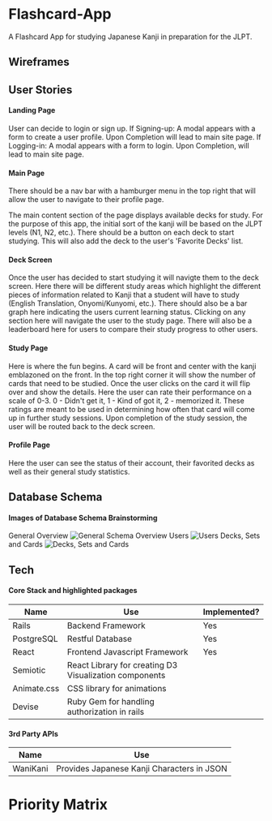 # Flashcard-App

A Flashcard App for studying Japanese Kanji in preparation for the JLPT.

## Wireframes

## User Stories
#### Landing Page
User can decide to login or sign up.
If Signing-up: A modal appears with a form to create a user profile. Upon Completion will lead to main site page.
If Logging-in: A modal appears with a form to login. Upon Completion, will lead to main site page.
#### Main Page
There should be a nav bar with a hamburger menu in the top right that will allow the user to navigate to their profile page.

The main content section of the page displays available decks for study. For the purpose of this app, the initial sort of the kanji will be based on the JLPT levels (N1, N2, etc.). There should be a button on each deck to start studying. This will also add the deck to the user's 'Favorite Decks' list. 

#### Deck Screen
Once the user has decided to start studying it will navigte them to the deck screen. Here there will be different study areas which highlight the different pieces of information related to Kanji that a student will have to study (English Translation, Onyomi/Kunyomi, etc.). There should also be a bar graph here indicating the users current learning status. Clicking on any section here will navigate the user to the study page. There will also be a leaderboard here for users to compare their study progress to other users. 

#### Study Page
Here is where the fun begins. A card will be front and center with the kanji emblazoned on the front. In the top right corner it will show the number of cards that need to be studied. Once the user clicks on the card it will flip over and show the details. Here the user can rate their performance on a scale of 0-3. 0 - Didn't get it, 1 - Kind of got it, 2 - memorized it. These ratings are meant to be used in determining how often that card will come up in further study sessions. Upon completion of the study session, the user will be routed back to the deck screen.

#### Profile Page
Here the user can see the status of their account, their favorited decks as well as their general study statistics.

## Database Schema 
#### Images of Database Schema Brainstorming
General Overview
![General Schema Overview](https://res.cloudinary.com/teefmummy/image/upload/v1527272981/Project%204%20wireframes/20180525_142252.jpg "General Schema Overview" )
Users
![Users](https://res.cloudinary.com/teefmummy/image/upload/a_auto_right/v1527272973/Project%204%20wireframes/20180525_142303.jpg "Users")
Decks, Sets and Cards
![Decks, Sets and Cards](https://res.cloudinary.com/teefmummy/image/upload/a_auto_right/v1527272964/Project%204%20wireframes/20180525_142309.jpg "Decks, Sets and Cards")
## Tech
#### Core Stack and highlighted packages 
| Name | Use | Implemented? |
| -- | -- | -- |
| Rails | Backend Framework | Yes |
| PostgreSQL | Restful Database | Yes |
| React | Frontend Javascript Framework | Yes |
| Semiotic | React Library for creating D3 Visualization components | |
| Animate.css | CSS library for animations | |
| Devise | Ruby Gem for handling authorization in rails | |

#### 3rd Party APIs

| Name | Use |
| -- | -- |
| WaniKani | Provides Japanese Kanji Characters in JSON |

# Priority Matrix
